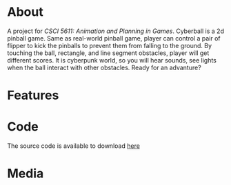 # About
A project for *CSCI 5611: Animation and Planning in Games*. Cyberball is a 2d pinball game. Same as real-world pinball game, player can control a pair of flipper to kick the pinballs to prevent them from falling to the ground. By touching the ball, rectangle, and line segment obstacles, player will get different scores. It is cyberpunk world, so you will hear sounds, see lights when the ball interact with other obstacles. Ready for an advanture?
# Features
# Code
The source code is available to download [here](https://github.com/RuichenHe/cyberball/)
# Media


